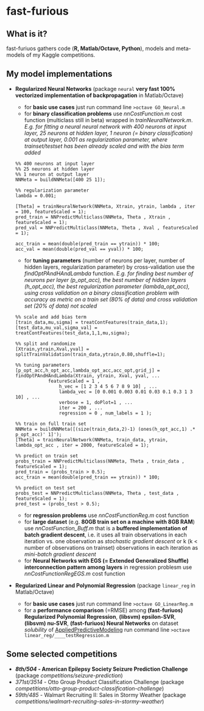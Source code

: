 # fast-furious


## What is it?
  fast-furiuos gathers code (**R, Matlab/Octave, Python**), models and meta-models of my Kaggle competitions.
  
## My model implementations 
  * **Regularized Neural Networks** (package ```neural``` **very fast 100% vectorized implementation of backpropagation** in Matlab/Octave)
    + for **basic use cases** just run command line ```>octave GO_Neural.m```
    + for **binary classification problems** use _nnCostFunction.m_ cost function (multiclass still in beta) wrapped in _trainNeuralNetwork.m_. *E.g. for fitting a neural neural network with 400 neurons at input layer, 25 neurons at hidden layer, 1 neuron (= binary classification) at output layer, 0.001 as regularization parameter, where trainset/testset has been already scaled and with the bias term added* 
    ```
    %% 400 neurons at input layer
    %% 25 neurons at hidden layer
    %% 1 neuron at output layer  
    NNMeta = buildNNMeta([400 25 1]); 
    
    %% regularization parameter 
    lambda = 0.001; 
    
    [Theta] = trainNeuralNetwork(NNMeta, Xtrain, ytrain, lambda , iter = 100, featureScaled = 1); 
    pred_train = NNPredictMulticlass(NNMeta, Theta , Xtrain , featureScaled = 1);
    pred_val = NNPredictMulticlass(NNMeta, Theta , Xval , featureScaled = 1);
    
    acc_train = mean(double(pred_train == ytrain)) * 100;
    acc_val = mean(double(pred_val == yval)) * 100;
    ```
    + for **tuning parameters** (number of neurons per layer, number of hidden layers, regularization parameter) by cross-validation use the _findOptPAndHAndLambda_ function. *E.g. for finding best number of neurons per layer (p_opt_acc), the best number of hidden layers (h_opt_acc), the best regularization parameter (lambda_opt_acc), using cross validation on a binary classification problem with accuracy as metric on a train set (80% of data) and cross validation set (20% of data) not scaled* 
    ```
    %% scale and add bias term 
    [train_data,mu,sigma] = treatContFeatures(train_data,1);
    [test_data,mu_val,sigma_val] = treatContFeatures(test_data,1,1,mu,sigma);
    
    %% split and randomize 
    [Xtrain,ytrain,Xval,yval] = splitTrainValidation(train_data,ytrain,0.80,shuffle=1);

    %% tuning parameters 
    [p_opt_acc,h_opt_acc,lambda_opt_acc,acc_opt,grid_j] = findOptPAndHAndLambda(Xtrain, ytrain, Xval, yval, ...
  				featureScaled = 1 , 
					h_vec = [1 2 3 4 5 6 7 8 9 10] , ...
					lambda_vec = [0 0.001 0.003 0.01 0.03 0.1 0.3 1 3 10] , ...
					verbose = 1, doPlot=1 , ...
					iter = 200 , ...
					regression = 0 , num_labels = 1 );
                      
    %% train on full train set 
    NNMeta = buildNNMeta([(size(train_data,2)-1) (ones(h_opt_acc,1) .* p_opt_acc)' 1]');
    [Theta] = trainNeuralNetwork(NNMeta, train_data, ytrain, lambda_opt_acc , iter = 2000, featureScaled = 1);
  
    %% predict on train set 
    probs_train = NNPredictMulticlass(NNMeta, Theta , train_data , featureScaled = 1);
    pred_train = (probs_train > 0.5);
    acc_train = mean(double(pred_train == ytrain)) * 100;

    %% predict on test set 
    probs_test = NNPredictMulticlass(NNMeta, Theta , test_data , featureScaled = 1); 
    pred_test = (probs_test > 0.5);
    ```
    + for **regression problems** use _nnCostFunctionReg.m_ cost function 
    + for **large dataset** (e.g. **80GB train set on a machine with 8GB RAM**) use _nnCostFunction_Buff.m_ that is a **buffered implementation of batch gradient descent**, i.e. it uses all train observations in each iteration vs. one observation as _stochastic gradient descent_ or k (k < number of observations on trainset) observations in each iteration as _mini-batch gradient descent_    
    + for **Neural Networks with EGS (= Extended Generalized Shuffle) interconnection pattern among layers** in regression problesm use _nnCostFunctionRegEGS.m_ cost function 
    
  * **Regularized Linear and Polynomial Regression** (package ```linear_reg``` in Matlab/Octave)
    + for **basic use cases** just run command line ```>octave GO_LinearReg.m```
    + for a **performance comparison** (=RMSE) among **(fast-furiuos) Regularized Polynomial Regression**, **(libsvm) epsilon-SVR**, **(libsvm) nu-SVR**, **(fast-furiuos) Neural Networks** on dataset *solubility* of [AppliedPredictiveModeling](http://appliedpredictivemodeling.com/) run command line ```>octave linear_reg/____testRegression.m```
  
## Some selected competitions  
  * **_8th/504_ - American Epilepsy Society Seizure Prediction Challenge** (package _competitions/seizure-prediction_)
  * _371st/3514_ - Otto Group Product Classification Challenge (package _competitions/otto-group-product-classification-challenge_)
  * _59th/485_ - Walmart Recruiting II: Sales in Stormy Weather (package _competitions/walmart-recruiting-sales-in-stormy-weather_)
